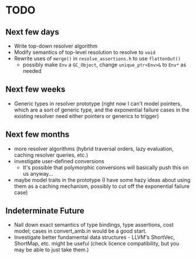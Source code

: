 # TODO #

## Next few days ##
* Write top-down resolver algorithm
* Modify semantics of top-level resolution to resolve to `void`
* Rewrite uses of `merge()` in `resolve_assertions.h` to use `flattenOut()`
  * possibly make `Env` a `GC_Object`, change `unique_ptr<Env>&` to `Env*` as needed

## Next few weeks ##
* Generic types in resolver prototype (right now I can't model pointers, which are a sort of generic type, and the exponential failure cases in the existing resolver need either pointers or generics to trigger)

## Next few months ##
* more resolver algorithms (hybrid traversal orders, lazy evaluation, caching resolver queries, etc.)
* investigate user-defined conversions
  * It's possible that polymorphic conversions will basically push this on us anyway...
* maybe model traits in the prototype (I have some hazy ideas about using them as a caching mechanism, possibly to cut off the exponential failure case)

## Indeterminate Future ##
* Nail down exact semantics of type bindings, type assertions, cost model; cases in convert_amb.in would be a good start.
* Investigate better fundamental data structures - LLVM's ShortVec, ShortMap, etc. might be useful (check licence compatibility, but you may be able to just take them.)